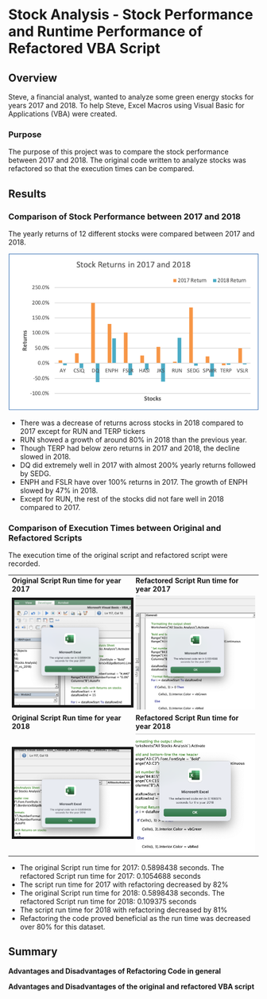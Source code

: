 # Stock Analysis - Stock Performance and Runtime Performance of Refactored VBA Script

## Overview
Steve, a financial analyst, wanted to analyze some green energy stocks for years 2017 and 2018. To help Steve, Excel Macros using Visual Basic for Applications (VBA) were created.

### Purpose
The purpose of this project was to compare the stock performance between 2017 and 2018. The original code written to analyze stocks was refactored so that the execution times can be compared. 

## Results

### Comparison of Stock Performance between 2017 and 2018
The yearly returns of 12 different stocks were compared between 2017 and 2018.  

![Stock_Returns_2017_2018.png](/resources/Stock_Returns_2017_2018.png)

- There was a decrease of returns across stocks in 2018 compared to 2017 except for RUN and TERP tickers
- RUN showed a growth of around 80% in 2018 than the previous year.
- Though TERP had below zero returns in 2017 and 2018, the decline slowed in 2018. 
- DQ did extremely well in 2017 with almost 200% yearly returns followed by SEDG.  
- ENPH and FSLR have over 100% returns in 2017.  The growth of ENPH slowed by 47% in 2018.
- Except for RUN, the rest of the stocks did not fare well in 2018 compared to 2017.

### Comparison of Execution Times between Original and Refactored Scripts
The execution time of the original script and refactored script were recorded.  
<table>
   <tr>
    <td><b>Original Script Run time for year 2017</b> </td>
    <td><b>Refactored Script Run time for year 2017 </td>
   </tr>
  <tr>
    <td><img src="/resources/Original_2017.png" width="400" border="5px"/> </td>
    <td><img src="/resources/VBA_Challenge_2017.png" width="400"/> </td>
  </tr>
  <tr>
    <td><b>Original Script Run time for year 2018 </b> </td>
    <td><b>Refactored Script Run time for year 2018 </b> </td>
  </tr>
  <tr>
    <td><img src="/resources/Original_2018.png" width="400" border="5px"/> </td>
    <td><img src="/resources/VBA_Challenge_2018.png" width="400"/> </td>
  </tr>
</table>

- The original Script run time for 2017: 0.5898438 seconds. The refactored Script run time for 2017: 0.1054688 seconds
- The script run time for 2017 with refactoring decreased by 82%
- The original Script run time for 2018: 0.5898438 seconds. The refactored Script run time for 2018: 0.109375 seconds
- The script run time for 2018 with refactoring decreased by 81%
- Refactoring the code proved beneficial as the run time was decreased over 80% for this dataset.

## Summary

**Advantages and Disadvantages of Refactoring Code in general**

**Advantages and Disadvantages of the original and refactored VBA script**




